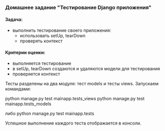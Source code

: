 ### Домашнее задание "Тестирование Django приложения"
#### Задача:
- выполнить тестирование своего приложения:
    - использовать setUp, tearDown
    - проверять контекст
#### Критерии оценки:
- выполняется тестирование
- в setUp, tearDown создаются и удаляются модели для тестирования
- проверяется контекст


Тесты разделены на два модуля: тест models и тесты  views.
Запускаем командами:

python manage.py test mainapp.tests_views
python manage.py test mainapp.tests_models
 
либо python manage.py test mainapp.tests   

Успешное выполнение каждого теста отображается в консоли.